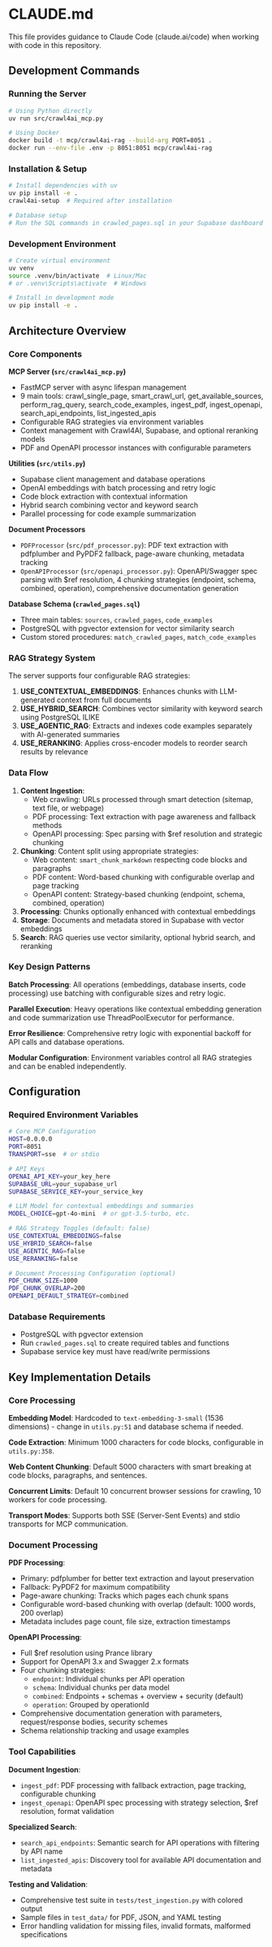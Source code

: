 # CLAUDE.md

This file provides guidance to Claude Code (claude.ai/code) when working with code in this repository.

## Development Commands

### Running the Server
```bash
# Using Python directly
uv run src/crawl4ai_mcp.py

# Using Docker
docker build -t mcp/crawl4ai-rag --build-arg PORT=8051 .
docker run --env-file .env -p 8051:8051 mcp/crawl4ai-rag
```

### Installation & Setup
```bash
# Install dependencies with uv
uv pip install -e .
crawl4ai-setup  # Required after installation

# Database setup
# Run the SQL commands in crawled_pages.sql in your Supabase dashboard
```

### Development Environment
```bash
# Create virtual environment
uv venv
source .venv/bin/activate  # Linux/Mac
# or .venv\Scripts\activate  # Windows

# Install in development mode
uv pip install -e .
```

## Architecture Overview

### Core Components

**MCP Server (`src/crawl4ai_mcp.py`)**
- FastMCP server with async lifespan management
- 9 main tools: crawl_single_page, smart_crawl_url, get_available_sources, perform_rag_query, search_code_examples, ingest_pdf, ingest_openapi, search_api_endpoints, list_ingested_apis
- Configurable RAG strategies via environment variables
- Context management with Crawl4AI, Supabase, and optional reranking models
- PDF and OpenAPI processor instances with configurable parameters

**Utilities (`src/utils.py`)**
- Supabase client management and database operations
- OpenAI embeddings with batch processing and retry logic
- Code block extraction with contextual information
- Hybrid search combining vector and keyword search
- Parallel processing for code example summarization

**Document Processors**
- `PDFProcessor` (`src/pdf_processor.py`): PDF text extraction with pdfplumber and PyPDF2 fallback, page-aware chunking, metadata tracking
- `OpenAPIProcessor` (`src/openapi_processor.py`): OpenAPI/Swagger spec parsing with $ref resolution, 4 chunking strategies (endpoint, schema, combined, operation), comprehensive documentation generation

**Database Schema (`crawled_pages.sql`)**
- Three main tables: `sources`, `crawled_pages`, `code_examples`
- PostgreSQL with pgvector extension for vector similarity search
- Custom stored procedures: `match_crawled_pages`, `match_code_examples`

### RAG Strategy System

The server supports four configurable RAG strategies:

1. **USE_CONTEXTUAL_EMBEDDINGS**: Enhances chunks with LLM-generated context from full documents
2. **USE_HYBRID_SEARCH**: Combines vector similarity with keyword search using PostgreSQL ILIKE
3. **USE_AGENTIC_RAG**: Extracts and indexes code examples separately with AI-generated summaries
4. **USE_RERANKING**: Applies cross-encoder models to reorder search results by relevance

### Data Flow

1. **Content Ingestion**: 
   - Web crawling: URLs processed through smart detection (sitemap, text file, or webpage)
   - PDF processing: Text extraction with page awareness and fallback methods
   - OpenAPI processing: Spec parsing with $ref resolution and strategic chunking
2. **Chunking**: Content split using appropriate strategies:
   - Web content: `smart_chunk_markdown` respecting code blocks and paragraphs  
   - PDF content: Word-based chunking with configurable overlap and page tracking
   - OpenAPI content: Strategy-based chunking (endpoint, schema, combined, operation)
3. **Processing**: Chunks optionally enhanced with contextual embeddings
4. **Storage**: Documents and metadata stored in Supabase with vector embeddings
5. **Search**: RAG queries use vector similarity, optional hybrid search, and reranking

### Key Design Patterns

**Batch Processing**: All operations (embeddings, database inserts, code processing) use batching with configurable sizes and retry logic.

**Parallel Execution**: Heavy operations like contextual embedding generation and code summarization use ThreadPoolExecutor for performance.

**Error Resilience**: Comprehensive retry logic with exponential backoff for API calls and database operations.

**Modular Configuration**: Environment variables control all RAG strategies and can be enabled independently.

## Configuration

### Required Environment Variables
```bash
# Core MCP Configuration
HOST=0.0.0.0
PORT=8051
TRANSPORT=sse  # or stdio

# API Keys
OPENAI_API_KEY=your_key_here
SUPABASE_URL=your_supabase_url
SUPABASE_SERVICE_KEY=your_service_key

# LLM Model for contextual embeddings and summaries
MODEL_CHOICE=gpt-4o-mini  # or gpt-3.5-turbo, etc.

# RAG Strategy Toggles (default: false)
USE_CONTEXTUAL_EMBEDDINGS=false
USE_HYBRID_SEARCH=false  
USE_AGENTIC_RAG=false
USE_RERANKING=false

# Document Processing Configuration (optional)
PDF_CHUNK_SIZE=1000
PDF_CHUNK_OVERLAP=200
OPENAPI_DEFAULT_STRATEGY=combined
```

### Database Requirements
- PostgreSQL with pgvector extension
- Run `crawled_pages.sql` to create required tables and functions
- Supabase service key must have read/write permissions

## Key Implementation Details

### Core Processing

**Embedding Model**: Hardcoded to `text-embedding-3-small` (1536 dimensions) - change in `utils.py:51` and database schema if needed.

**Code Extraction**: Minimum 1000 characters for code blocks, configurable in `utils.py:358`.

**Web Content Chunking**: Default 5000 characters with smart breaking at code blocks, paragraphs, and sentences.

**Concurrent Limits**: Default 10 concurrent browser sessions for crawling, 10 workers for code processing.

**Transport Modes**: Supports both SSE (Server-Sent Events) and stdio transports for MCP communication.

### Document Processing

**PDF Processing**:
- Primary: pdfplumber for better text extraction and layout preservation
- Fallback: PyPDF2 for maximum compatibility
- Page-aware chunking: Tracks which pages each chunk spans
- Configurable word-based chunking with overlap (default: 1000 words, 200 overlap)
- Metadata includes page count, file size, extraction timestamps

**OpenAPI Processing**:
- Full $ref resolution using Prance library
- Support for OpenAPI 3.x and Swagger 2.x formats
- Four chunking strategies:
  - `endpoint`: Individual chunks per API operation
  - `schema`: Individual chunks per data model  
  - `combined`: Endpoints + schemas + overview + security (default)
  - `operation`: Grouped by operationId
- Comprehensive documentation generation with parameters, request/response bodies, security schemes
- Schema relationship tracking and usage examples

### Tool Capabilities

**Document Ingestion**:
- `ingest_pdf`: PDF processing with fallback extraction, page tracking, configurable chunking
- `ingest_openapi`: OpenAPI spec processing with strategy selection, $ref resolution, format validation

**Specialized Search**:
- `search_api_endpoints`: Semantic search for API operations with filtering by API name
- `list_ingested_apis`: Discovery tool for available API documentation and metadata

**Testing and Validation**:
- Comprehensive test suite in `tests/test_ingestion.py` with colored output
- Sample files in `test_data/` for PDF, JSON, and YAML testing
- Error handling validation for missing files, invalid formats, malformed specifications